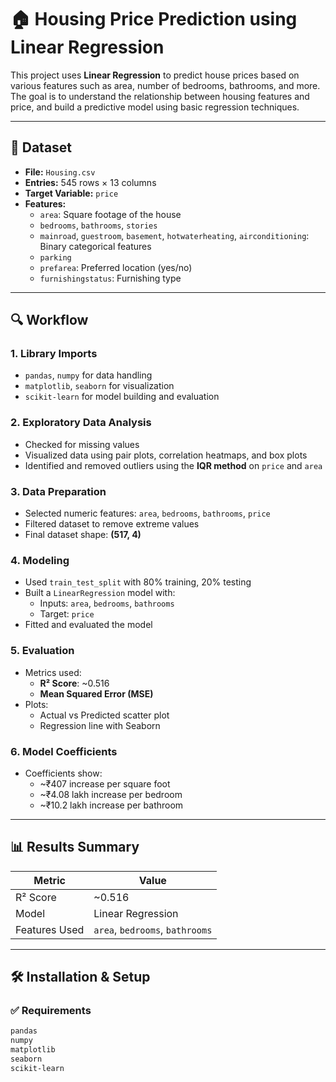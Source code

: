 # 🏠 Housing Price Prediction using Linear Regression

This project uses **Linear Regression** to predict house prices based on various features such as area, number of bedrooms, bathrooms, and more. The goal is to understand the relationship between housing features and price, and build a predictive model using basic regression techniques.

---

## 📁 Dataset

- **File:** `Housing.csv`
- **Entries:** 545 rows × 13 columns
- **Target Variable:** `price`
- **Features:**
  - `area`: Square footage of the house
  - `bedrooms`, `bathrooms`, `stories`
  - `mainroad`, `guestroom`, `basement`, `hotwaterheating`, `airconditioning`: Binary categorical features
  - `parking`
  - `prefarea`: Preferred location (yes/no)
  - `furnishingstatus`: Furnishing type

---

## 🔍 Workflow

### 1. **Library Imports**
- `pandas`, `numpy` for data handling
- `matplotlib`, `seaborn` for visualization
- `scikit-learn` for model building and evaluation

### 2. **Exploratory Data Analysis**
- Checked for missing values
- Visualized data using pair plots, correlation heatmaps, and box plots
- Identified and removed outliers using the **IQR method** on `price` and `area`

### 3. **Data Preparation**
- Selected numeric features: `area`, `bedrooms`, `bathrooms`, `price`
- Filtered dataset to remove extreme values
- Final dataset shape: **(517, 4)**

### 4. **Modeling**
- Used `train_test_split` with 80% training, 20% testing
- Built a `LinearRegression` model with:
  - Inputs: `area`, `bedrooms`, `bathrooms`
  - Target: `price`
- Fitted and evaluated the model

### 5. **Evaluation**
- Metrics used:
  - **R² Score**: ~0.516
  - **Mean Squared Error (MSE)**
- Plots:
  - Actual vs Predicted scatter plot
  - Regression line with Seaborn

### 6. **Model Coefficients**
- Coefficients show:
  - ~₹407 increase per square foot
  - ~₹4.08 lakh increase per bedroom
  - ~₹10.2 lakh increase per bathroom

---

## 📊 Results Summary

| Metric | Value |
|--------|-------|
| R² Score | ~0.516 |
| Model | Linear Regression |
| Features Used | `area`, `bedrooms`, `bathrooms` |

---

## 🛠️ Installation & Setup

### ✅ Requirements

```bash
pandas
numpy
matplotlib
seaborn
scikit-learn
